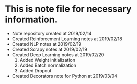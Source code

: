 # This is note file for necessary information.
- Note repository created at 2019/02/14
- Created Reinforcement Learning notes at 2019/02/18
- Created NLP notes at 2019/02/19
- Created Scrapy notes at 2019/02/19
- Created Deep Learning notes at 2019/02/20
    1. Added Weight initialization
    2. Added Batch normalization
    3. Added Dropout
- Created Decorators note for Python at 2019/03/04
